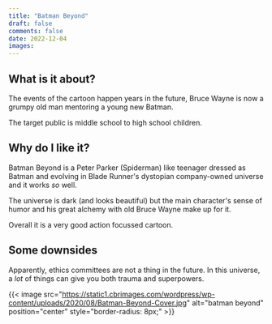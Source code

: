 ```yaml
---
title: "Batman Beyond"
draft: false
comments: false
date: 2022-12-04
images:
---
```


## What is it about?

The events of the cartoon happen years in the future, Bruce Wayne is now a grumpy old man mentoring a young new Batman.

The target public is middle school to high school children.

## Why do I like it?

Batman Beyond is a Peter Parker (Spiderman) like teenager dressed as Batman and evolving in Blade Runner's dystopian company-owned universe and it works *so* well.

The universe is dark (and looks beautiful) but the main character's sense of humor and his great alchemy with old Bruce Wayne make up for it.

Overall it is a very good action focussed cartoon.

## Some downsides

Apparently, ethics committees are not a thing in the future.
In this universe, a _lot_ of things can give you both trauma and superpowers.

{{< image src="https://static1.cbrimages.com/wordpress/wp-content/uploads/2020/08/Batman-Beyond-Cover.jpg" alt="batman beyond" position="center" style="border-radius: 8px;" >}}
